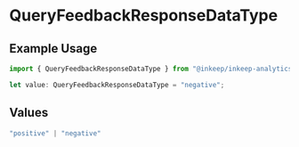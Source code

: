 # QueryFeedbackResponseDataType

## Example Usage

```typescript
import { QueryFeedbackResponseDataType } from "@inkeep/inkeep-analytics/models/components";

let value: QueryFeedbackResponseDataType = "negative";
```

## Values

```typescript
"positive" | "negative"
```